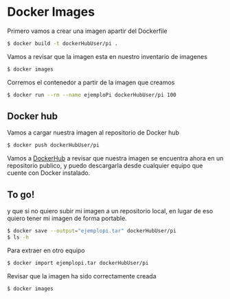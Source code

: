 # Docker Images

Primero vamos a crear una imagen apartir del Dockerfile

```bash
$ docker build -t dockerHubUser/pi .
```
Vamos a revisar que la imagen esta en nuestro inventario de imagenes

```bash
$ docker images
```
Corremos el contenedor a partir de la imagen que creamos
```bash
$ docker run --rm --name ejemploPi dockerHubUser/pi 100
```
## Docker hub

Vamos a cargar nuestra imagen al repositorio de Docker hub

```bash
$ docker push dockerHubUser/pi
```

Vamos a [DockerHub](https://hub.docker.com/) a revisar que nuestra imagen se encuentra ahora en un repositorio publico, y puedo descargarla desde cualquier equipo que cuente con Docker instalado.

## To go!

y que si no quiero subir mi imagen a un repositorio local, en lugar de eso quiero tener mi imagen de forma portable.

```bash
$ docker save --output="ejemplopi.tar" dockerHubUser/pi
$ ls -h
```

Para extraer en otro equipo
```bash
$ docker import ejemplopi.tar dockerHubUser/pi
```
Revisar que la imagen ha sido correctamente creada
```bash
$ docker images
```
